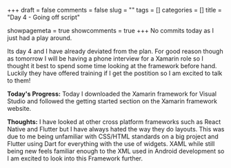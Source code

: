 +++ 
draft = false 
comments = false 
slug = "" 
tags = []
categories = []
title = "Day 4 - Going off script"

showpagemeta = true
showcomments = true
+++
No commits today as I just had a play around.

Its day 4 and I have already deviated from the plan. For good reason though as tomorrow I will be having a phone interview for a Xamarin role so I thought it best to spend some time looking at the framework before hand. Luckily they have offered training if I get the postition so I am excited to talk to them!

<b>Today's Progress:</b> Today I downloaded the Xamarin framework for Visual Studio and followed the getting started section on the Xamarin framework website. 

<b>Thoughts:</b> I have looked at other cross platform frameworks such as React Native and Flutter but I have always hated the way they do layouts. This was due to me being unfamiliar with CSS/HTML standards on a big project and Flutter using Dart for everything with the use of widgets. XAML while still being new feels familiar enough to the XML used in Android development so I am excited to look into this Framework further.
